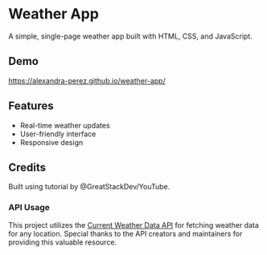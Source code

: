 # Weather App

A simple, single-page weather app built with HTML, CSS, and JavaScript.

## Demo

https://alexandra-perez.github.io/weather-app/

## Features

- Real-time weather updates
- User-friendly interface
- Responsive design

## Credits
Built using tutorial by @GreatStackDev/YouTube.

### API Usage
This project utilizes the [Current Weather Data
API](https://openweathermap.org/current) for fetching weather data for any location. Special thanks to the API creators and maintainers for providing this valuable resource.
